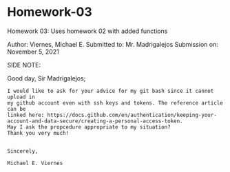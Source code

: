 # Homework-03
Homework 03: Uses homework 02 with added functions

Author: Viernes, Michael E.
Submitted to: Mr. Madrigalejos
Submission on: November 5, 2021

SIDE NOTE:

Good day, Sir Madrigalejos;

    I would like to ask for your advice for my git bash since it cannot upload in 
    my github account even with ssh keys and tokens. The reference article can be 
    linked here: https://docs.github.com/en/authentication/keeping-your-account-and-data-secure/creating-a-personal-access-token. 
    May I ask the propcedure appropriate to my situation?
    Thank you very much!
    
    
    Sincerely,
    
    Michael E. Viernes
